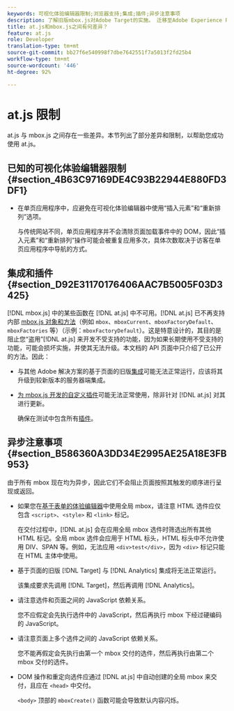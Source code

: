 ```yaml
---
keywords: 可视化体验编辑器限制;浏览器支持;集成;插件;异步注意事项
description: 了解旧版mbox.js对Adobe Target的实施。 迁移至Adobe Experience PlatformWeb SDK(AEP Web SDK)或最新版at.js。
title: at.js和mbox.js之间有何差异？
feature: at.js
role: Developer
translation-type: tm+mt
source-git-commit: bb27f6e540998f7dbe7642551f7a5013f2fd25b4
workflow-type: tm+mt
source-wordcount: '446'
ht-degree: 92%

---
```



# at.js 限制

at.js 与 mbox.js 之间存在一些差异。本节列出了部分差异和限制，以帮助您成功使用 at.js。

## 已知的可视化体验编辑器限制 {#section_4B63C97169DE4C93B22944E880FD3DF1}

* 在单页应用程序中，应避免在可视化体验编辑器中使用“插入元素”和“重新排列”选项。

   与传统网站不同，单页应用程序并不会清除页面加载事件中的 DOM，因此“插入元素”和“重新排列”操作可能会被重复应用多次，具体次数取决于访客在单页应用程序中导航的方式。

## 集成和插件 {#section_D92E31170176406AAC7B5005F03D3425}

[!DNL mbox.js] 中的某些函数在 [!DNL at.js] 中不可用。[!DNL at.js] 已不再支持内部 [mbox.js 对象和方法](/help/c-target/c-visitor-profile/variables-profiles-parameters-methods.md#section_8C78059D15D9452F95636A5640188537)（例如 `mbox`、`mboxCurrent`、`mboxFactoryDefault`、`mboxFactories` 等）（示例：`mboxFactoryDefault`）。这是特意设计的，其目的是阻止您“盗用”[!DNL at.js] 来开发不受支持的功能，因为如果长期使用不受支持的功能，可能会损坏实施，并使其无法升级。本文档的 API 页面中只介绍了已公开的方法。因此：

* 与其他 Adobe 解决方案的基于页面的旧版[集成](/help/c-implementing-target/c-implementing-target-for-client-side-web/c-how-atjs-works/target-atjs-integrations.md#concept_C100BC4F073C4B57A608B309D0157B39)可能无法正常运行，应该将其升级到较新版本的服务器端集成。
* [为 mbox.js 开发的自定义插件](/help/c-implementing-target/c-implementing-target-for-client-side-web/t-mbox-download/c-target-atjs-implementation/target-atjs-plugins.md#concept_F5D4C0A4DACF41409CC42FDD93B13FAF)可能无法正常使用，除非针对 [!DNL at.js] 对其进行更新。

   确保在测试中包含所有[插件](/help/c-implementing-target/c-implementing-target-for-client-side-web/t-mbox-download/c-target-atjs-implementation/target-atjs-plugins.md#concept_F5D4C0A4DACF41409CC42FDD93B13FAF)。

## 异步注意事项 {#section_B586360A3DD34E2995AE25A18E3FB953}

由于所有 mbox 现在均为异步，因此它们不会阻止页面按照其触发的顺序进行呈现或返回。

* 如果您在[基于表单的体验编辑器](/help/c-experiences/experiences.md#section_3643394BD424463C8768F2907DEBCC22)中使用全局 mbox，请注意 HTML 选件应仅包含 `<script>`、`<style>` 和 `<link>` 标记。

   在交付过程中，[!DNL at.js] 会在应用全局 mbox 选件时筛选出所有其他 HTML 标记。全局 mbox 选件会应用于 HTML 标头，HTML 标头中不允许使用 DIV、SPAN 等。例如，无法应用 `<div>test</div>`，因为 `<div>` 标记只能在 HTML 主体中使用。

* 基于页面的旧版 [!DNL Target] 与 [!DNL Analytics] 集成将无法正常运行。

   该集成要求先调用 [!DNL Target]，然后再调用 [!DNL Analytics]。

* 请注意选件和页面之间的 JavaScript 依赖关系。

   您不应假定会先执行选件中的 JavaScript，然后再执行 mbox 下经过硬编码的 JavaScript。

* 请注意页面上多个选件之间的 JavaScript 依赖关系。

   您不能再假定会先执行由第一个 mbox 交付的选件，然后再执行由第二个 mbox 交付的选件。

* DOM 操作和重定向选件应通过 [!DNL at.js] 中自动创建的全局 mbox 来交付，且应在 `<head>` 中交付。

   `<body>` 顶部的 `mboxCreate()` 函数可能会导致默认内容闪烁。

